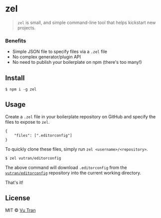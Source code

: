 # zel

> `zel` is small, and simple command-line tool that helps kickstart new projects.

### Benefits

- Simple JSON file to specify files via a `.zel` file
- No complex generator/plugin API
- No need to publish your boilerplate on npm (there's too many!)

## Install

```
$ npm i -g zel
```

## Usage

Create a `.zel` file in your boilerplate repository on GitHub and specify the files to expose to `zel`.

```
{
    "files": [".editorconfig"]
}
```

To quickly clone these files, simply run `zel <username>/<repository>`.

```
$ zel vutran/editorconfig
```

The above command will download `.editorconfig` from the [`vutran/editorconfig`](https://github.com/vutran/editorconfig) repository into the current working directory.

That's it!

## License

MIT © [Vu Tran](https://github.com/vutran/)
